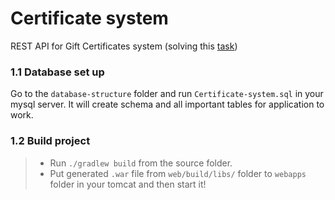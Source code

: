 # Certificate system

REST API for Gift Certificates system
(solving
this [task](https://github.com/mjc-school/MJC-School/blob/old/stage%20%233/java/module%20%232.%20REST%20API%20Basics/rest_api_basics_task.md))

### 1.1 Database set up
Go to the `database-structure` folder and run `Certificate-system.sql` in your mysql server. It will create schema and all important tables for application to work.
### 1.2 Build project

> - Run `./gradlew build` from the source folder.
>- Put generated `.war` file from `web/build/libs/` folder to `webapps` folder in your tomcat and then start it!